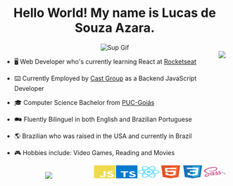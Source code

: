 
<div align="center">
  <h1> Hello World! My name is Lucas de Souza Azara.</h1>  
  <img aling="left" height="200em" src="https://user-images.githubusercontent.com/28782140/210077421-4ff03dcd-2c80-4efc-b5cb-c9616cf43794.gif" alt="Sup Gif"/>
</div>


<div align="right">
  <img align="right" height="200em" src="https://github-readme-stats.vercel.app/api/top-langs/?username=LucasAzara&layout=compact&langs_count=7&theme=dark"/>
</div>
<div align="left">

- 🖥️ Web Developer who's currently learning React at [Rocketseat](https://github.com/Rocketseat)

- ⌨️ Currently Employed by [Cast Group](https://www.linkedin.com/company/cast-group/mycompany/verification/) as a Backend JavaScript Developer

- 🎓 Computer Science Bachelor from [PUC-Goiás](https://www.pucgoias.edu.br)

- 🗪  Fluently Bilinguel in both English and Brazilian Portuguese

- 🌎 Brazilian who was raised in the USA and currently in Brazil

- 🎮 Hobbies include: Video Games, Reading and Movies
</div>

<div>
  <img align="right" alt="SASS" height="30" width="50" src="https://raw.githubusercontent.com/devicons/devicon/master/icons/sass/sass-original.svg">
  <img align="right" alt="CSS" height="30" width="50" src="https://raw.githubusercontent.com/devicons/devicon/master/icons/css3/css3-original.svg">
  <img align="right" alt="HTML" height="30" width="50" src="https://raw.githubusercontent.com/devicons/devicon/master/icons/html5/html5-original.svg">
  <img align="right" alt="React" height="30" width="50" src="https://raw.githubusercontent.com/devicons/devicon/master/icons/react/react-original.svg">
  <img align="right" alt="Ts" height="30" width="50" src="https://raw.githubusercontent.com/devicons/devicon/master/icons/typescript/typescript-plain.svg">
<img align="right" alt="Js" height="30" width="50" src="https://raw.githubusercontent.com/devicons/devicon/master/icons/javascript/javascript-plain.svg">
</div>

##

<div align="center">
  <img src="https://github.com/LucasAzara/LucasAzara/blob/output/github-contribution-grid-snake.svg#gh-dark-mode-only" />
</div>







  



